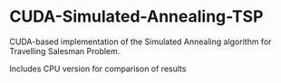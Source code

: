# CUDA-Simulated-Annealing-TSP

CUDA-based implementation of the Simulated Annealing algorithm 
for Travelling Salesman Problem.


Includes CPU version for comparison of results
